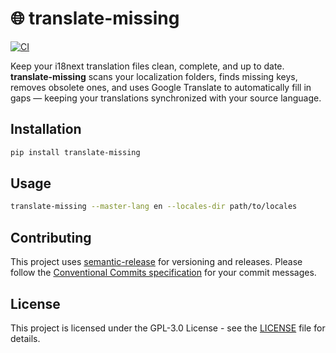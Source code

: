 # 🌐 translate-missing

[![CI](https://github.com/jbelew/translate-missing/actions/workflows/ci.yml/badge.svg)](https://github.com/jbelew/translate-missing/actions/workflows/ci.yml)

Keep your i18next translation files clean, complete, and up to date.  **translate-missing** scans your localization folders, finds missing keys, removes obsolete ones, and uses Google Translate to automatically fill in gaps — keeping your translations synchronized with your source language.

## Installation

```bash
pip install translate-missing
```

## Usage

```bash
translate-missing --master-lang en --locales-dir path/to/locales
```

## Contributing

This project uses [semantic-release](https://github.com/semantic-release/semantic-release) for versioning and releases. Please follow the [Conventional Commits specification](https://www.conventionalcommits.org/) for your commit messages.

## License

This project is licensed under the GPL-3.0 License - see the [LICENSE](LICENSE) file for details.
